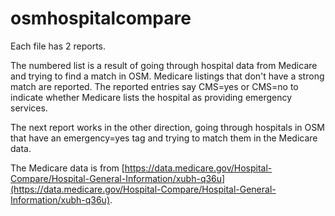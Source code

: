 # osmhospitalcompare

Each file has 2 reports. 

The numbered list is a result of going through hospital data from Medicare and trying to find a match in OSM. Medicare listings that don't have a strong match are reported. The reported entries say CMS=yes or CMS=no to indicate whether Medicare lists the hospital as providing emergency services.

The next report works in the other direction, going through hospitals in OSM that have an emergency=yes tag and trying to match them in the Medicare data.

The Medicare data is from [https://data.medicare.gov/Hospital-Compare/Hospital-General-Information/xubh-q36u](https://data.medicare.gov/Hospital-Compare/Hospital-General-Information/xubh-q36u).